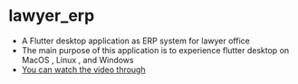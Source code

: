 # lawyer_erp


- A Flutter desktop application as ERP system for lawyer office
- The main purpose of this application is to experience flutter desktop on MacOS , Linux , and Windows
- [You can watch the video through](https://youtu.be/qCjHco8ZV6w)